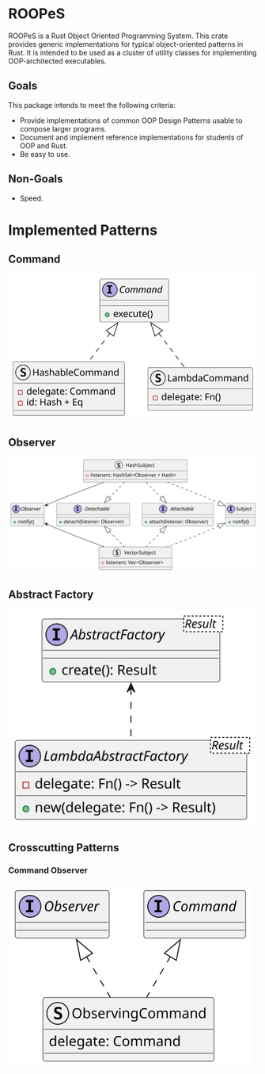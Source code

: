 # ROOPeS
ROOPeS is a Rust Object Oriented Programming System.  This crate provides generic implementations for typical object-oriented patterns in Rust.  It is intended to be used as a cluster of utility classes for implementing OOP-architected executables.

## Goals
This package intends to meet the following criteria:

- Provide implementations of common OOP Design Patterns usable to compose larger programs.
- Document and implement reference implementations for students of OOP and Rust.
- Be easy to use.

## Non-Goals
- Speed.

# Implemented Patterns
## Command
![Command pattern UML class diagram](src/command/command.svg)

## Observer
![Observer pattern UML class diagram](src/observer/observer.svg)

## Abstract Factory
![Abstract Factory pattern UML class diagram](src/abstract_factory/abstract_factory.svg)


## Crosscutting Patterns

### Command Observer
![Command Observer pattern UML class diagram](src/observing_command/observing_command.svg)
